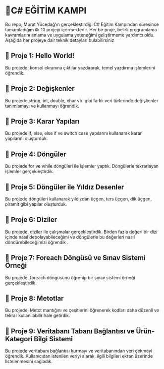<h1>🧷C# EĞİTİM KAMPI</h1>
Bu repo, Murat Yücedağ'ın gerçekleştirdiği C# Eğitim Kampından süresince tamamladığım ilk 10 projeyi içermektedir. Her bir proje, belirli programlama kavramlarını anlama ve uygulama yeteneğimi geliştirmeme yardımcı oldu. Aşağıda her projeye dair teknik detayları bulabilirsiniz

## 📌 Proje 1: Hello World!
Bu projede, konsol ekranına çıktılar yazdırarak, temel yazdırma işlemlerini öğrendik.

## 📌 Proje 2: Değişkenler
Bu projede  string, int, double, char vb. gibi farklı veri türlerinde değişkenler tanımlamayı ve kullanmayı öğrendik. 

## 📌 Proje 3:  Karar Yapıları
Bu projede  if, else, else if ve switch case yapılarını kullanarak karar yapılarını oluşturduk.

## 📌 Proje 4: Döngüler 
Bu projede for ve while döngüleri ile işlemler yaptık. Döngülerle tekrarlayan işlemler gerçekleştirdik.

## 📌 Proje 5: Döngüler ile Yıldız Desenler
Bu projede döngüleri kullanarak yıldızdan üçgen, ters üçgen, dik üçgen, piramit gibi yapılar oluşturduk.

## 📌 Proje 6:  Diziler
Bu projede, diziler ile çalışmalar gerçekleştirdik. Birden fazla değeri bir dizi içinde nasıl depolayabileceğimi ve döngülerle bu değerleri nasıl döndürebileceğimizi öğrendik .

## 📌 Proje 7: Foreach Döngüsü ve Sınav Sistemi Örneği
Bu projede, foreach döngüsünü öğrenip bir sınav sistemi örneği gerçekleştirdik.

## 📌 Proje 8: Metotlar 
Bu projede, Metot mantığını ve çeşitlerini öğrenerek kodları daha düzenli ve tekrar kullanılabilir hale getirdik.

## 📌 Proje 9: Veritabanı Tabanı Bağlantısı ve Ürün-Kategori Bilgi Sistemi
Bu projede veritabanı bağlantısı kurmayı ve veritabanından veri çekmeyi öğrendik. Kullanıcıdan istenilen veriyi alarak, ilgili bilgileri ekran üzerinde listelenmesini sağladık. 
